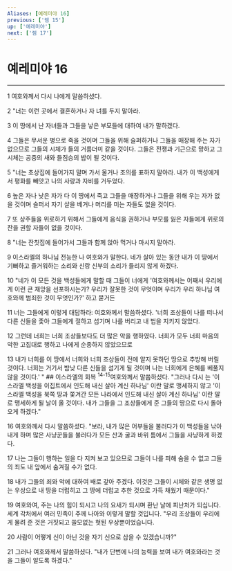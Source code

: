 ```yaml
---
Aliases: [예레미야 16]
previous: ['렘 15']
up: ['예레미야']
next: ['렘 17']
---
```

# 예레미야 16

***


1 여호와께서 다시 나에게 말씀하셨다. 

2 "너는 이런 곳에서 결혼하거나 자 녀를 두지 말아라. 

3 이 땅에서 난 자녀들과 그들을 낳은 부모들에 대하여 내가 말하겠다. 

4 그들은 무서운 병으로 죽을 것이며 그들을 위해 슬퍼하거나 그들을 매장해 주는 자가 없으므로 그들의 시체가 들의 거름더미 같을 것이다. 그들은 전쟁과 기근으로 망하고 그 시체는 공중의 새와 들짐승의 밥이 될 것이다. 

5 "너는 초상집에 들어가지 말며 가서 울거나 조의를 표하지 말아라. 내가 이 백성에게서 평화를 빼앗고 나의 사랑과 자비를 거두었다. 

6 높은 자나 낮은 자가 다 이 땅에서 죽고 그들을 매장하거나 그들을 위해 우는 자가 없을 것이며 슬퍼서 자기 살을 베거나 머리를 미는 자들도 없을 것이다. 

7 또 상주들을 위로하기 위해서 그들에게 음식을 권하거나 부모를 잃은 자들에게 위로의 잔을 권할 자들이 없을 것이다. 

8 "너는 잔칫집에 들어가서 그들과 함께 앉아 먹거나 마시지 말아라. 

9 이스라엘의 하나님 전능한 나 여호와가 말한다. 네가 살아 있는 동안 내가 이 땅에서 기뻐하고 즐거워하는 소리와 신랑 신부의 소리가 들리지 않게 하겠다. 

10 "네가 이 모든 것을 백성들에게 말할 때 그들이 너에게 '여호와께서는 어째서 우리에게 이런 큰 재앙을 선포하시는가? 우리가 잘못한 것이 무엇이며 우리가 우리 하나님 여호와께 범죄한 것이 무엇인가?' 하고 묻거든 

11 너는 그들에게 이렇게 대답하라: 여호와께서 말씀하셨다. '너희 조상들이 나를 떠나서 다른 신들을 좇아 그들에게 절하고 섬기며 나를 버리고 내 법을 지키지 않았다. 

12 그런데 너희는 너희 조상들보다도 더 많은 악을 행하였다. 너희가 모두 너희 마음의 악한 고집대로 행하고 나에게 순종하지 않았으므로 

13 내가 너희를 이 땅에서 너희와 너희 조상들이 전에 알지 못하던 땅으로 추방해 버릴 것이다. 너희는 거기서 밤낮 다른 신들을 섬기게 될 것이며 나는 너희에게 은혜를 베풀지 않을 것이다.' " ## 이스라엘의 회복 <sup class="versenum">14-15</sup>여호와께서 말씀하셨다. "그러나 다시 는 '이스라엘 백성을 이집트에서 인도해 내신 살아 계신 하나님' 이란 말로 맹세하지 않고 '이스라엘 백성을 북쪽 땅과 쫓겨간 모든 나라에서 인도해 내신 살아 계신 하나님' 이란 말로 맹세하게 될 날이 올 것이다. 내가 그들을 그 조상들에게 준 그들의 땅으로 다시 돌아오게 하겠다." 

16 여호와께서 다시 말씀하셨다. "보라, 내가 많은 어부들을 불러다가 이 백성들을 낚아내게 하며 많은 사냥꾼들을 불러다가 모든 산과 굴과 바위 틈에서 그들을 사냥하게 하겠다. 

17 나는 그들이 행하는 일을 다 지켜 보고 있으므로 그들이 나를 피해 숨을 수 없고 그들의 죄도 내 앞에서 숨겨질 수가 없다. 

18 내가 그들의 죄와 악에 대하여 배로 갚아 주겠다. 이것은 그들이 시체와 같은 생명 없는 우상으로 내 땅을 더럽히고 그 땅에 더럽고 추한 것으로 가득 채웠기 때문이다." 

19 여호와여, 주는 나의 힘이 되시고 나의 요새가 되시며 환난 날에 피난처가 되십니다. 세계 각처에서 여러 민족이 주께 나아와 이렇게 말할 것입니다. "우리 조상들이 우리에게 물려 준 것은 거짓되고 쓸모없는 헛된 우상뿐이었습니다. 

20 사람이 어떻게 신이 아닌 것을 자기 신으로 삼을 수 있겠습니까?" 

21 그러나 여호와께서 말씀하셨다. "내가 단번에 나의 능력을 보여 내가 여호와라는 것을 그들이 알도록 하겠다."
